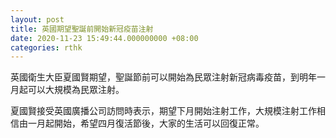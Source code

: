 ```yaml
---
layout: post
title: 英國期望聖誕前開始新冠疫苗注射
date: 2020-11-23 15:49:44.000000000 +08:00
categories: rthk
---
```


英國衛生大臣夏國賢期望，聖誕節前可以開始為民眾注射新冠病毒疫苗，到明年一月起可以大規模為民眾注射。

夏國賢接受英國廣播公司訪問時表示，期望下月開始注射工作，大規模注射工作相信由一月起開始，希望四月復活節後，大家的生活可以回復正常。
